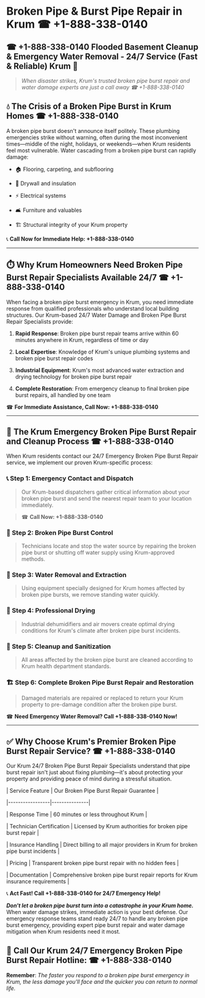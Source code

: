 # Broken Pipe & Burst Pipe Repair in Krum ☎ +1-888-338-0140  
## ☎ +1-888-338-0140 Flooded Basement Cleanup & Emergency Water Removal - 24/7 Service (Fast & Reliable) Krum 🚨  

> *When disaster strikes, Krum's trusted broken pipe burst repair and water damage experts are just a call away ☎ +1-888-338-0140*  

## 💧 The Crisis of a Broken Pipe Burst in Krum Homes ☎ +1-888-338-0140  

A broken pipe burst doesn't announce itself politely. These plumbing emergencies strike without warning, often during the most inconvenient times—middle of the night, holidays, or weekends—when Krum residents feel most vulnerable. Water cascading from a broken pipe burst can rapidly damage:  

* 🏠 Flooring, carpeting, and subflooring  
* 🧱 Drywall and insulation  
* ⚡ Electrical systems  
* 🛋️ Furniture and valuables  
* 🏗️ Structural integrity of your Krum property  

📞 **Call Now for Immediate Help: +1-888-338-0140**  

---  

## ⏱️ Why Krum Homeowners Need Broken Pipe Burst Repair Specialists Available 24/7 ☎ +1-888-338-0140  

When facing a broken pipe burst emergency in Krum, you need immediate response from qualified professionals who understand local building structures. Our Krum-based 24/7 Water Damage and Broken Pipe Burst Repair Specialists provide:  

1. **Rapid Response**: Broken pipe burst repair teams arrive within 60 minutes anywhere in Krum, regardless of time or day  
2. **Local Expertise**: Knowledge of Krum's unique plumbing systems and broken pipe burst repair codes  
3. **Industrial Equipment**: Krum's most advanced water extraction and drying technology for broken pipe burst repair  
4. **Complete Restoration**: From emergency cleanup to final broken pipe burst repairs, all handled by one team  

☎ **For Immediate Assistance, Call Now: +1-888-338-0140**  

---  

## 🔧 The Krum Emergency Broken Pipe Burst Repair and Cleanup Process ☎ +1-888-338-0140  

When Krum residents contact our 24/7 Emergency Broken Pipe Burst Repair service, we implement our proven Krum-specific process:  

### 📞 Step 1: Emergency Contact and Dispatch  
> Our Krum-based dispatchers gather critical information about your broken pipe burst and send the nearest repair team to your location immediately.  
> ☎ **Call Now: +1-888-338-0140**  

### 🚿 Step 2: Broken Pipe Burst Control  
> Technicians locate and stop the water source by repairing the broken pipe burst or shutting off water supply using Krum-approved methods.  

### 🌊 Step 3: Water Removal and Extraction  
> Using equipment specially designed for Krum homes affected by broken pipe bursts, we remove standing water quickly.  

### 💨 Step 4: Professional Drying  
> Industrial dehumidifiers and air movers create optimal drying conditions for Krum's climate after broken pipe burst incidents.  

### 🧼 Step 5: Cleanup and Sanitization  
> All areas affected by the broken pipe burst are cleaned according to Krum health department standards.  

### 🏗️ Step 6: Complete Broken Pipe Burst Repair and Restoration  
> Damaged materials are repaired or replaced to return your Krum property to pre-damage condition after the broken pipe burst.  

☎ **Need Emergency Water Removal? Call +1-888-338-0140 Now!**  

---  

## ✅ Why Choose Krum's Premier Broken Pipe Burst Repair Service? ☎ +1-888-338-0140  

Our Krum 24/7 Broken Pipe Burst Repair Specialists understand that pipe burst repair isn't just about fixing plumbing—it's about protecting your property and providing peace of mind during a stressful situation.  

| Service Feature | Our Broken Pipe Burst Repair Guarantee |  
|-----------------|---------------|  
| Response Time | 60 minutes or less throughout Krum |  
| Technician Certification | Licensed by Krum authorities for broken pipe burst repair |  
| Insurance Handling | Direct billing to all major providers in Krum for broken pipe burst incidents |  
| Pricing | Transparent broken pipe burst repair with no hidden fees |  
| Documentation | Comprehensive broken pipe burst repair reports for Krum insurance requirements |  

📞 **Act Fast! Call +1-888-338-0140 for 24/7 Emergency Help!**  

***Don't let a broken pipe burst turn into a catastrophe in your Krum home.*** When water damage strikes, immediate action is your best defense. Our emergency response teams stand ready 24/7 to handle any broken pipe burst emergency, providing expert pipe burst repair and water damage mitigation when Krum residents need it most.  

## 📱 Call Our Krum 24/7 Emergency Broken Pipe Burst Repair Hotline: ☎ +1-888-338-0140  

**Remember**: *The faster you respond to a broken pipe burst emergency in Krum, the less damage you'll face and the quicker you can return to normal life.*